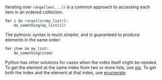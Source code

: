Iterating over `range(len(...))` is a common approach to accessing each item in an ordered collection.

```py
for i in range(len(my_list)):
    do_something(my_list[i])
```

The pythonic syntax is much simpler, and is guaranteed to produce elements in the same order:

```py
for item in my_list:
    do_something(item)
```

Python has other solutions for cases when the index itself might be needed. To get the element at the same index from two or more lists, use [zip](https://docs.python.org/3/library/functions.html#zip). To get both the index and the element at that index, use [enumerate](https://docs.python.org/3/library/functions.html#enumerate).
